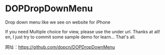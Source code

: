 DOPDropDownMenu
===============

Drop down menu like we see on website for iPhone

If you need Multiple choice for view, please use the under url.
Thanks at all! en, I just try to commit some sample demo for learn... That's all.

网址：https://github.com/dopcn/DOPDropDownMenu